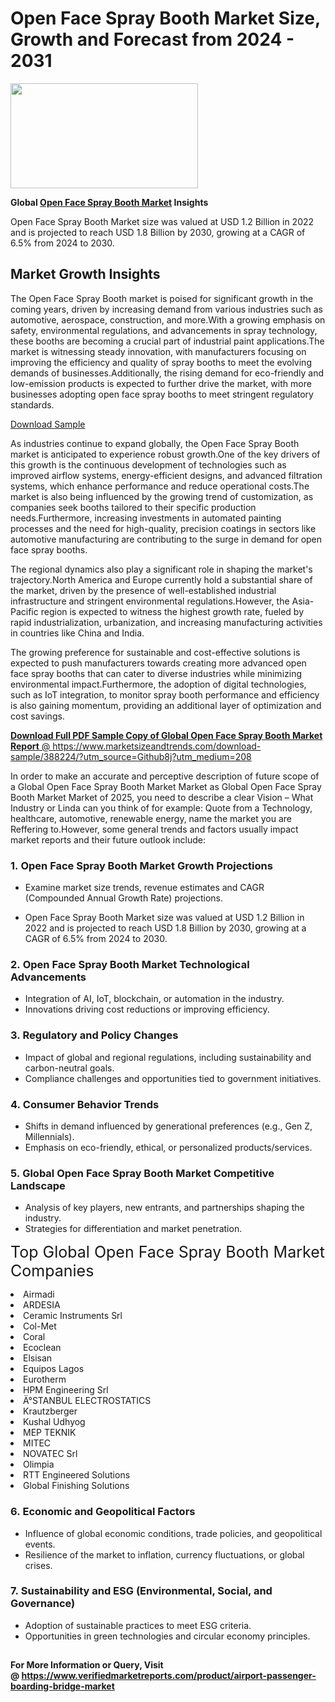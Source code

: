 <H1>Open Face Spray Booth Market Size, Growth and Forecast from 2024 - 2031</H1><img class="aligncenter size-medium wp-image-584254" src="https://thirdeyenews.in/wp-content/uploads/2024/09/Global-Market-Research-300x168.jpeg" alt="" width="300" height="168" /><p><strong>Global&nbsp;<a href="https://www.marketsizeandtrends.com/download-sample/388224/?utm_source=Github8j?utm_medium=208">Open Face Spray Booth Market</a> Insights</strong></p><p>Open Face Spray Booth Market size was valued at USD 1.2 Billion in 2022 and is projected to reach USD 1.8 Billion by 2030, growing at a CAGR of 6.5% from 2024 to 2030.</p><p><h2>Market Growth Insights</h2> <p>The Open Face Spray Booth market is poised for significant growth in the coming years, driven by increasing demand from various industries such as automotive, aerospace, construction, and more.With a growing emphasis on safety, environmental regulations, and advancements in spray technology, these booths are becoming a crucial part of industrial paint applications.The market is witnessing steady innovation, with manufacturers focusing on improving the efficiency and quality of spray booths to meet the evolving demands of businesses.Additionally, the rising demand for eco-friendly and low-emission products is expected to further drive the market, with more businesses adopting open face spray booths to meet stringent regulatory standards.</p> <p><a href="#">Download Sample</a></p> <p>As industries continue to expand globally, the Open Face Spray Booth market is anticipated to experience robust growth.One of the key drivers of this growth is the continuous development of technologies such as improved airflow systems, energy-efficient designs, and advanced filtration systems, which enhance performance and reduce operational costs.The market is also being influenced by the growing trend of customization, as companies seek booths tailored to their specific production needs.Furthermore, increasing investments in automated painting processes and the need for high-quality, precision coatings in sectors like automotive manufacturing are contributing to the surge in demand for open face spray booths.</p> <p>The regional dynamics also play a significant role in shaping the market's trajectory.North America and Europe currently hold a substantial share of the market, driven by the presence of well-established industrial infrastructure and stringent environmental regulations.However, the Asia-Pacific region is expected to witness the highest growth rate, fueled by rapid industrialization, urbanization, and increasing manufacturing activities in countries like China and India.</p> <p>The growing preference for sustainable and cost-effective solutions is expected to push manufacturers towards creating more advanced open face spray booths that can cater to diverse industries while minimizing environmental impact.Furthermore, the adoption of digital technologies, such as IoT integration, to monitor spray booth performance and efficiency is also gaining momentum, providing an additional layer of optimization and cost savings.</p> <p><a href="#"></p><p><span class=""><strong>Download Full PDF Sample Copy of Global Open Face Spray Booth Market Report</strong> @ <a href="https://www.marketsizeandtrends.com/download-sample/388224/?utm_source=Github8j?utm_medium=208" target="_blank">https://www.marketsizeandtrends.com/download-sample/388224/?utm_source=Github8j?utm_medium=208</a></span></p><p>In order to make an accurate and perceptive description of future scope of a Global&nbsp;Open Face Spray Booth Market Market as Global&nbsp;Open Face Spray Booth Market Market of 2025, you need to describe a clear Vision &ndash; What Industry or Linda can you think of for example: Quote from a Technology, healthcare, automotive, renewable energy, name the market you are Reffering to.However, some general trends and factors usually impact market reports and their future outlook include:</p><h3>1.&nbsp;<strong>Open Face Spray Booth Market Growth Projections</strong></h3><ul><li>Examine market size trends, revenue estimates and CAGR (Compounded Annual Growth Rate) projections.</li><li><p>Open Face Spray Booth Market size was valued at USD 1.2 Billion in 2022 and is projected to reach USD 1.8 Billion by 2030, growing at a CAGR of 6.5% from 2024 to 2030.</p></li></ul><h3>2.&nbsp;<strong>Open Face Spray Booth Market Technological Advancements</strong></h3><ul><li>Integration of AI, IoT, blockchain, or automation in the industry.</li><li>Innovations driving cost reductions or improving efficiency.</li></ul><h3>3.&nbsp;<strong>Regulatory and Policy Changes</strong></h3><ul><li>Impact of global and regional regulations, including sustainability and carbon-neutral goals.</li><li>Compliance challenges and opportunities tied to government initiatives.</li></ul><h3>4.&nbsp;<strong>Consumer Behavior Trends</strong></h3><ul><li>Shifts in demand influenced by generational preferences (e.g., Gen Z, Millennials).</li><li>Emphasis on eco-friendly, ethical, or personalized products/services.</li></ul><h3>5.&nbsp;<strong>Global Open Face Spray Booth Market Competitive Landscape</strong></h3><ul><li>Analysis of key players, new entrants, and partnerships shaping the industry.</li><li>Strategies for differentiation and market penetration.</li></ul><p data-pm-slice="1 1 []"><span style="color: inherit; font-family: inherit; font-size: 25px;">Top Global Open Face Spray Booth Market Companies</span></p><div class="" data-test-id=""><p><li>Airmadi</li><li> ARDESIA</li><li> Ceramic Instruments Srl</li><li> Col-Met</li><li> Coral</li><li> Ecoclean</li><li> Elsisan</li><li> Equipos Lagos</li><li> Eurotherm</li><li> HPM Engineering Srl</li><li> Ä°STANBUL ELECTROSTATICS</li><li> Krautzberger</li><li> Kushal Udhyog</li><li> MEP TEKNIK</li><li> MITEC</li><li> NOVATEC Srl</li><li> Olimpia</li><li> RTT Engineered Solutions</li><li> Global Finishing Solutions</li></p></div><h3>6.&nbsp;<strong>Economic and Geopolitical Factors</strong></h3><ul><li>Influence of global economic conditions, trade policies, and geopolitical events.</li><li>Resilience of the market to inflation, currency fluctuations, or global crises.</li></ul><h3>7.&nbsp;<strong>Sustainability and ESG (Environmental, Social, and Governance)</strong></h3><ul><li>Adoption of sustainable practices to meet ESG criteria.</li><li>Opportunities in green technologies and circular economy principles.</li></ul><h2><strong style="font-size: 14px;">For More Information or Query, Visit @&nbsp;</strong><a style="background-color: #ffffff; font-size: 14px;" href="https://www.marketsizeandtrends.com/report/open-face-spray-booth-market/" target="_blank">https://www.verifiedmarketreports.com/product/airport-passenger-boarding-bridge-market</a></h2>